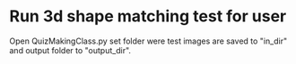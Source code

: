 # Run 3d shape matching test for user
Open QuizMakingClass.py set folder were test images are
saved to "in_dir" and output folder to "output_dir".
